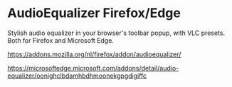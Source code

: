 # AudioEqualizer Firefox/Edge
Stylish audio equalizer in your browser's toolbar popup, with VLC presets.
Both for Firefox and Microsoft Edge.

https://addons.mozilla.org/nl/firefox/addon/audioequalizer/

https://microsoftedge.microsoft.com/addons/detail/audio-equalizer/oonighclbdamhbdhmoonekgpgdigiffc
